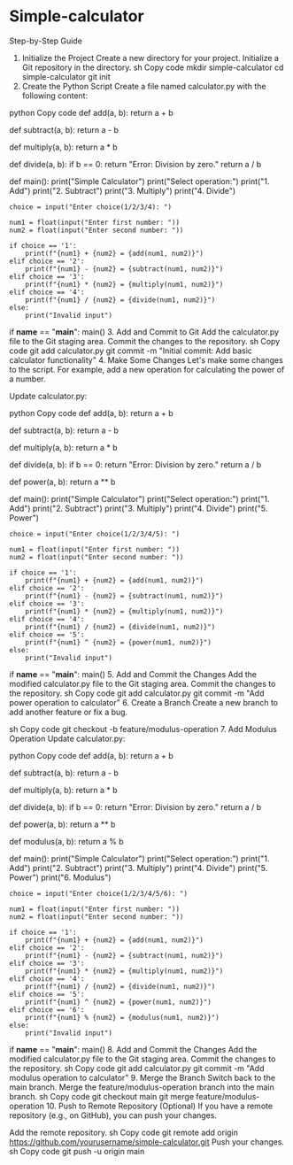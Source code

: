# Simple-calculator
Step-by-Step Guide
1. Initialize the Project
Create a new directory for your project.
Initialize a Git repository in the directory.
sh
Copy code
mkdir simple-calculator
cd simple-calculator
git init
2. Create the Python Script
Create a file named calculator.py with the following content:

python
Copy code
def add(a, b):
    return a + b

def subtract(a, b):
    return a - b

def multiply(a, b):
    return a * b

def divide(a, b):
    if b == 0:
        return "Error: Division by zero."
    return a / b

def main():
    print("Simple Calculator")
    print("Select operation:")
    print("1. Add")
    print("2. Subtract")
    print("3. Multiply")
    print("4. Divide")

    choice = input("Enter choice(1/2/3/4): ")

    num1 = float(input("Enter first number: "))
    num2 = float(input("Enter second number: "))

    if choice == '1':
        print(f"{num1} + {num2} = {add(num1, num2)}")
    elif choice == '2':
        print(f"{num1} - {num2} = {subtract(num1, num2)}")
    elif choice == '3':
        print(f"{num1} * {num2} = {multiply(num1, num2)}")
    elif choice == '4':
        print(f"{num1} / {num2} = {divide(num1, num2)}")
    else:
        print("Invalid input")

if __name__ == "__main__":
    main()
3. Add and Commit to Git
Add the calculator.py file to the Git staging area.
Commit the changes to the repository.
sh
Copy code
git add calculator.py
git commit -m "Initial commit: Add basic calculator functionality"
4. Make Some Changes
Let's make some changes to the script. For example, add a new operation for calculating the power of a number.

Update calculator.py:

python
Copy code
def add(a, b):
    return a + b

def subtract(a, b):
    return a - b

def multiply(a, b):
    return a * b

def divide(a, b):
    if b == 0:
        return "Error: Division by zero."
    return a / b

def power(a, b):
    return a ** b

def main():
    print("Simple Calculator")
    print("Select operation:")
    print("1. Add")
    print("2. Subtract")
    print("3. Multiply")
    print("4. Divide")
    print("5. Power")

    choice = input("Enter choice(1/2/3/4/5): ")

    num1 = float(input("Enter first number: "))
    num2 = float(input("Enter second number: "))

    if choice == '1':
        print(f"{num1} + {num2} = {add(num1, num2)}")
    elif choice == '2':
        print(f"{num1} - {num2} = {subtract(num1, num2)}")
    elif choice == '3':
        print(f"{num1} * {num2} = {multiply(num1, num2)}")
    elif choice == '4':
        print(f"{num1} / {num2} = {divide(num1, num2)}")
    elif choice == '5':
        print(f"{num1} ^ {num2} = {power(num1, num2)}")
    else:
        print("Invalid input")

if __name__ == "__main__":
    main()
5. Add and Commit the Changes
Add the modified calculator.py file to the Git staging area.
Commit the changes to the repository.
sh
Copy code
git add calculator.py
git commit -m "Add power operation to calculator"
6. Create a Branch
Create a new branch to add another feature or fix a bug.

sh
Copy code
git checkout -b feature/modulus-operation
7. Add Modulus Operation
Update calculator.py:

python
Copy code
def add(a, b):
    return a + b

def subtract(a, b):
    return a - b

def multiply(a, b):
    return a * b

def divide(a, b):
    if b == 0:
        return "Error: Division by zero."
    return a / b

def power(a, b):
    return a ** b

def modulus(a, b):
    return a % b

def main():
    print("Simple Calculator")
    print("Select operation:")
    print("1. Add")
    print("2. Subtract")
    print("3. Multiply")
    print("4. Divide")
    print("5. Power")
    print("6. Modulus")

    choice = input("Enter choice(1/2/3/4/5/6): ")

    num1 = float(input("Enter first number: "))
    num2 = float(input("Enter second number: "))

    if choice == '1':
        print(f"{num1} + {num2} = {add(num1, num2)}")
    elif choice == '2':
        print(f"{num1} - {num2} = {subtract(num1, num2)}")
    elif choice == '3':
        print(f"{num1} * {num2} = {multiply(num1, num2)}")
    elif choice == '4':
        print(f"{num1} / {num2} = {divide(num1, num2)}")
    elif choice == '5':
        print(f"{num1} ^ {num2} = {power(num1, num2)}")
    elif choice == '6':
        print(f"{num1} % {num2} = {modulus(num1, num2)}")
    else:
        print("Invalid input")

if __name__ == "__main__":
    main()
8. Add and Commit the Changes
Add the modified calculator.py file to the Git staging area.
Commit the changes to the repository.
sh
Copy code
git add calculator.py
git commit -m "Add modulus operation to calculator"
9. Merge the Branch
Switch back to the main branch.
Merge the feature/modulus-operation branch into the main branch.
sh
Copy code
git checkout main
git merge feature/modulus-operation
10. Push to Remote Repository (Optional)
If you have a remote repository (e.g., on GitHub), you can push your changes.

Add the remote repository.
sh
Copy code
git remote add origin https://github.com/yourusername/simple-calculator.git
Push your changes.
sh
Copy code
git push -u origin main